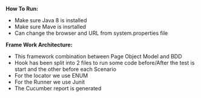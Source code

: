 **How To Run:**

* Make sure Java 8 is installed
* Make sure Mave is insrtalled
* Can change the browser and URL from system.properties file
  
**Frame Work Architecture:**
* This framework combination between Page Object Model and BDD
* Hook has been split into 2 files to run some code before/After the test is start and the other before each Scenario
* For the locator we use ENUM
* For the Runner we use Junit
* The Cucumber report is generated